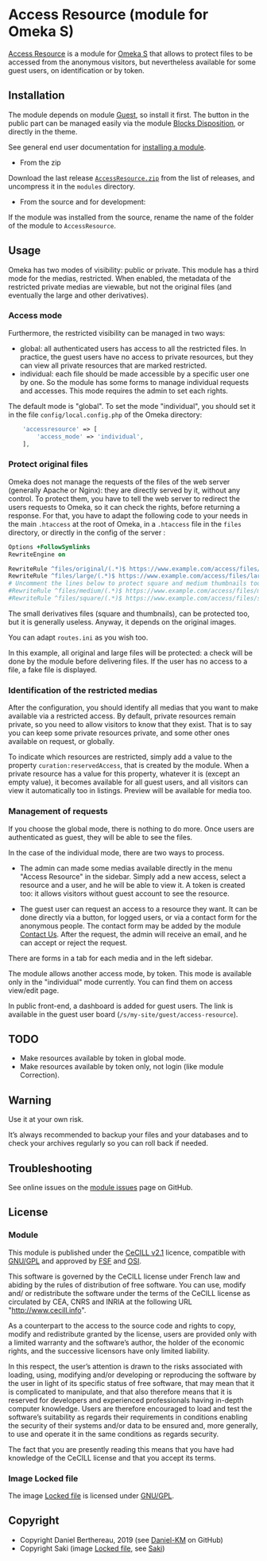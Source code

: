 Access Resource (module for Omeka S)
====================================

[Access Resource] is a module for [Omeka S] that allows to protect files to be
accessed from the anonymous visitors, but nevertheless available for some guest
users, on identification or by token.


Installation
------------

The module depends on module [Guest], so install it first. The button in the
public part can be managed easily via the module [Blocks Disposition], or
directly in the theme.

See general end user documentation for [installing a module].

* From the zip

Download the last release [`AccessResource.zip`] from the list of releases, and
uncompress it in the `modules` directory.

* From the source and for development:

If the module was installed from the source, rename the name of the folder of
the module to `AccessResource`.


Usage
-----

Omeka has two modes of visibility: public or private. This module has a third
mode for the medias, restricted. When enabled, the metadata of the restricted
private medias are viewable, but not the original files (and eventually the
large and other derivatives).

### Access mode

Furthermore, the restricted visibility can be managed in two ways:
- global: all authenticated users has access to all the restricted files. In
  practice, the guest users have no access to private resources, but they can
  view all private resources that are marked restricted.
- individual: each file should be made accessible by a specific user one by one.
  So the module has some forms to manage individual requests and accesses. This
  mode requires the admin to set each rights.

The default mode is "global". To set the mode "individual", you should set it in
the file `config/local.config.php` of the Omeka directory:

```php
    'accessresource' => [
        'access_mode' => 'individual',
    ],
```

### Protect original files

Omeka does not manage the requests of the files of the web server (generally
Apache or Nginx): they are directly served by it, without any control. To
protect them, you have to tell the web server to redirect the users requests to
Omeka, so it can check the rights, before returning a response. For that, you
have to adapt the following code to your needs in the main `.htaccess` at the
root of Omeka, in a `.htaccess` file in the `files` directory, or directly in
the config of the server :

```Apache
Options +FollowSymlinks
RewriteEngine on

RewriteRule ^files/original/(.*)$ https://www.example.com/access/files/original/$1 [NC,L]
RewriteRule ^files/large/(.*)$ https://www.example.com/access/files/large/$1 [NC,L]
# Uncomment the lines below to protect square and medium thumbnails too.
#RewriteRule ^files/medium/(.*)$ https://www.example.com/access/files/medium/$1 [NC,L]
#RewriteRule ^files/square/(.*)$ https://www.example.com/access/files/square/$1 [NC,L]
```

The small derivatives files (square and thumbnails), can be protected too, but
it is generally useless. Anyway, it depends on the original images.

You can adapt `routes.ini` as you wish too.

In this example, all original and large files will be protected: a check will be
done by the module before delivering files. If the user has no access to a file,
a fake file is displayed.

### Identification of the restricted medias

After the configuration, you should identify all medias that you want to make
available via a restricted access. By default, private resources remain private,
so you need to allow visitors to know that they exist. That is to say you can
keep some private resources private, and some other ones available on request,
or globally.

To indicate which resources are restricted, simply add a value to the property
`curation:reservedAccess`, that is created by the module. When a private
resource has a value for this property, whatever it is (except an empty value),
it becomes available for all guest users, and all visitors can view it
automatically too in listings. Preview will be available for media too.

### Management of requests

If you choose the global mode, there is nothing to do more. Once users are
authenticated as guest, they will be able to see the files.

In the case of the individual mode, there are two ways to process.

- The admin can made some medias available directly in the menu "Access Resource"
  in the sidebar. Simply add a new access, select a resource and a user, and he
  will be able to view it. A token is created too: it allows visitors without
  guest account to see the resource.

- The guest user can request an access to a resource they want. It can be done
  directly via a button, for logged users, or via a contact form for the
  anonymous people. The contact form may be added by the module [Contact Us].
  After the request, the admin will receive an email, and he can accept or
  reject the request.

There are forms in a tab for each media and in the left sidebar.

The module allows another access mode, by token. This mode is available only in
the "individual" mode currently. You can find them on access view/edit page.

In public front-end, a dashboard is added for guest users. The link is available
in the guest user board (`/s/my-site/guest/access-resource`).


TODO
----

- Make resources available by token in global mode.
- Make resources available by token only, not login (like module Correction).


Warning
-------

Use it at your own risk.

It’s always recommended to backup your files and your databases and to check
your archives regularly so you can roll back if needed.


Troubleshooting
---------------

See online issues on the [module issues] page on GitHub.


License
-------

### Module

This module is published under the [CeCILL v2.1] licence, compatible with
[GNU/GPL] and approved by [FSF] and [OSI].

This software is governed by the CeCILL license under French law and abiding by
the rules of distribution of free software. You can use, modify and/ or
redistribute the software under the terms of the CeCILL license as circulated by
CEA, CNRS and INRIA at the following URL "http://www.cecill.info".

As a counterpart to the access to the source code and rights to copy, modify and
redistribute granted by the license, users are provided only with a limited
warranty and the software’s author, the holder of the economic rights, and the
successive licensors have only limited liability.

In this respect, the user’s attention is drawn to the risks associated with
loading, using, modifying and/or developing or reproducing the software by the
user in light of its specific status of free software, that may mean that it is
complicated to manipulate, and that also therefore means that it is reserved for
developers and experienced professionals having in-depth computer knowledge.
Users are therefore encouraged to load and test the software’s suitability as
regards their requirements in conditions enabling the security of their systems
and/or data to be ensured and, more generally, to use and operate it in the same
conditions as regards security.

The fact that you are presently reading this means that you have had knowledge
of the CeCILL license and that you accept its terms.

### Image Locked file

The image [Locked file] is licensed under [GNU/GPL].


Copyright
---------

* Copyright Daniel Berthereau, 2019 (see [Daniel-KM] on GitHub)
* Copyright Saki (image [Locked file], see [Saki])


[Access Resource]: https://github.com/Daniel-KM/Omeka-S-module-AccessResource
[Omeka S]: https://omeka.org/s
[Generic]: https://github.com/Daniel-KM/Omeka-S-module-Generic
[Guest]: https://github.com/Daniel-KM/Omeka-S-module-Guest
[Blocks Disposition]: https://github.com/Daniel-KM/Omeka-S-module-BlocksDisposition
[Contact Us]: https://github.com/Daniel-KM/Omeka-S-module-ContactUs
[Installing a module]: http://dev.omeka.org/docs/s/user-manual/modules/#installing-modules
[`AccessResource.zip`]: https://github.com/Daniel-KM/Omeka-S-module-AccessResource/releases
[module issues]: https://github.com/Daniel-KM/Omeka-S-module-AccessResource/issues
[CeCILL v2.1]: https://www.cecill.info/licences/Licence_CeCILL_V2.1-en.html
[GNU/GPL]: https://www.gnu.org/licenses/gpl-3.0.html
[FSF]: https://www.fsf.org
[OSI]: http://opensource.org
[Locked file]: http://www.iconarchive.com/show/nuoveXT-icons-by-saki/Mimetypes-file-locked-icon.html
[Saki]: http://www.iconarchive.com/artist/saki.html
[Daniel-KM]: https://github.com/Daniel-KM "Daniel Berthereau"
